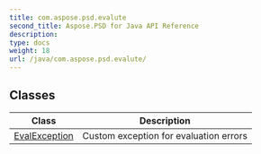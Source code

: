 ```yaml
---
title: com.aspose.psd.evalute
second_title: Aspose.PSD for Java API Reference
description: 
type: docs
weight: 18
url: /java/com.aspose.psd.evalute/
---
```



## Classes

| Class | Description |
| --- | --- |
| [EvalException](../com.aspose.psd.evalute/evalexception) | Custom exception for evaluation errors |
